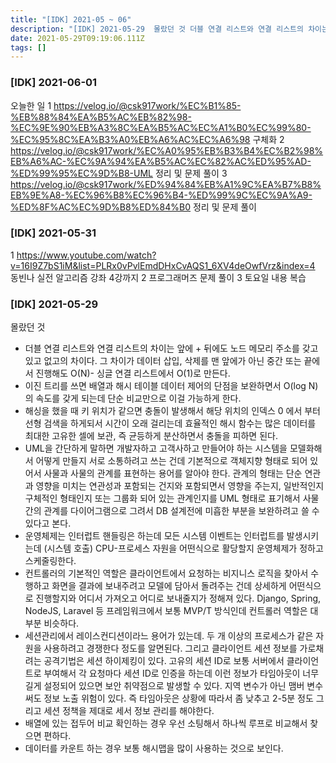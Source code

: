 ```yaml
---
title: "[IDK] 2021-05 ~ 06"
description: "[IDK] 2021-05-29  몰랐던 것 더블 연결 리스트와 연결 리스트의 차이는 앞에 + 뒤에도 노드 메모리 주소를 갖고 있고 없고의 차이다. 그 차이가 데이터 삽입, 삭제를 맨 앞에가 아닌 중간 또는 끝에서 진행해도 O(N)- 싱글 연결 리스트에서 O(1)로 만든"
date: 2021-05-29T09:19:06.111Z
tags: []
---
```

### [IDK] 2021-06-01
오늘한 일
1 https://velog.io/@csk917work/%EC%B1%85-%EB%88%84%EA%B5%AC%EB%82%98-%EC%9E%90%EB%A3%8C%EA%B5%AC%EC%A1%B0%EC%99%80-%EC%95%8C%EA%B3%A0%EB%A6%AC%EC%A6%98 
구체화
2 https://velog.io/@csk917work/%EC%A0%95%EB%B3%B4%EC%B2%98%EB%A6%AC-%EC%9A%94%EA%B5%AC%EC%82%AC%ED%95%AD-%ED%99%95%EC%9D%B8-UML
정리 및 문제 풀이 
3 https://velog.io/@csk917work/%ED%94%84%EB%A1%9C%EA%B7%B8%EB%9E%A8-%EC%96%B8%EC%96%B4-%ED%99%9C%EC%9A%A9-%ED%8F%AC%EC%9D%B8%ED%84%B0
정리 및 문제 풀이 

### [IDK] 2021-05-31
1 https://www.youtube.com/watch?v=16I9Z7bS1iM&list=PLRx0vPvlEmdDHxCvAQS1_6XV4deOwfVrz&index=4
동빈나 실전 알고리즘 강좌 4강까지
2 프로그래머즈 문제 풀이
3 토요일 내용 복습

### [IDK] 2021-05-29

몰랐던 것
- 더블 연결 리스트와 연결 리스트의 차이는 앞에 + 뒤에도 노드 메모리 주소를 갖고 있고 없고의 차이다. 그 차이가 데이터 삽입, 삭제를 맨 앞에가 아닌 중간 또는 끝에서 진행해도 O(N)- 싱글 연결 리스트에서 O(1)로 만든다.
- 이진 트리를 쓰면 배열과 해시 테이블 데이터 제어의 단점을 보완하면서 O(log N)의 속도를 갖게 되는데 단순 비교만으로 이걸 가능하게 한다. 
- 해싱을 했을 때 키 위치가 같으면 충돌이 발생해서 해당 위치의 인덱스 0 에서 부터 선형 검색을 하게되서 시간이 오래 걸리는데 효율적인 해시 함수는 많은 데이터를 최대한 고유한 셀에 보관, 즉 균등하게 분산하면서 충돌을 피하면 된다.
- UML을 간단하게 말하면 개발자하고 고객사하고 만들어야 하는 시스템을 모델화해서 어떻게 만들지 서로 소통하려고 쓰는 건데 기본적으로 객체지향 형태로 되어 있어서 사물과 사물의 관계를 표현하는 용어를 알아야 한다. 관계의 형태는 단순 연관과 영향을 미치는 연관성과 포함되는 건지와 포함되면서 영향을 주는지, 일반적인지 구체적인 형태인지 또는 그룹화 되어 있는 관계인지를 UML 형태로 표기해서 사물간의 관계를 다이어그램으로 그려서 DB 설계전에 미흡한 부분을 보완하려고 쓸 수 있다고 본다. 
- 운영체제는 인터럽트 핸들링은 하는데 모든 시스템 이벤트는 인터럽트를 발생시키는데 (시스템 호출) CPU-프로세스 자원을 어떤식으로 활당할지 운영체제가 정하고 스케줄링한다. 
- 컨트롤러의 기본적인 역할은 클라이언트에서 요청하는 비지니스 로직을 찾아서 수행하고 화면을 결과에 보내주려고 모델에 담아서 돌려주는 건데 상세하게 어떤식으로 진행할지와 어디서 가져오고 어디로 보내줄지가 정해져 있다. Django, Spring, NodeJS, Laravel 등 프레임워크에서 보통 MVP/T 방식인데 컨트롤러 역할은 대부분 비슷하다. 
- 세션관리에서 레이스컨디션이라느 용어가 있는데. 두 개 이상의 프로세스가 같은 자원을 사용하려고 경쟁한다 정도를 알면된다. 그리고 클라이언트 세션 정보를 가로채려는 공격기법은 세션 하이제킹이 있다. 고유의 세션 ID로 보통 서버에서 클라이언트로 부여해서 각 요청마다 세션 ID로 인증을 하는데 이런 정보가 타임아웃이 너무 길게 설정되어 있으면 보안 취약점으로 발생할 수 있다. 지역 변수가 아닌 맴버 변수 써도 정보 노출 위험이 있다. 즉 타임아웃은 상황에 따라서 좀 낮추고 2-5분 정도 그리고 세션 정책을 제대로 세서 정보 관리를 해야한다. 
- 배열에 있는 접두어 비교 확인하는 경우 우선 소팅해서 하나씩 루프로 비교해서 찾으면 편하다. 
- 데이터를 카운트 하는 경우 보통 해시맵을 많이 사용하는 것으로 보인다. 

